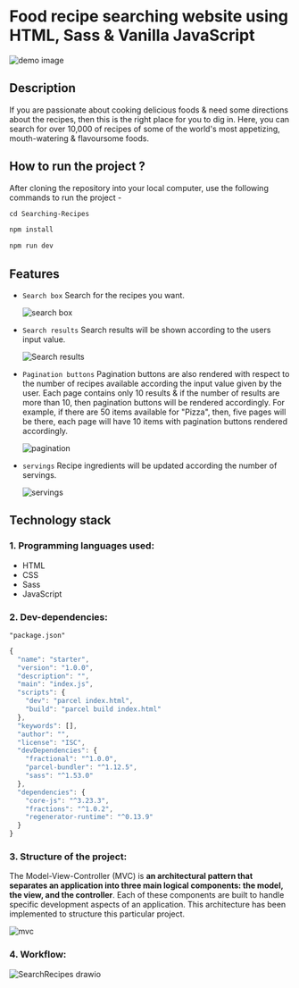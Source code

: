 # Food recipe searching website using HTML, Sass & Vanilla JavaScript 



![demo image](https://user-images.githubusercontent.com/52010932/181517640-9d1a0337-e652-4c48-bd53-9aa54e3e9a64.png)





## Description

If you are passionate about cooking delicious foods & need some directions about the recipes, then this is the right place for you to dig in. Here, you can search for over 10,000 of recipes of some of the world's most appetizing, mouth-watering & flavoursome foods.





## How to run the project ?

After cloning the repository into your local computer, use the following commands to run the project -

```markdown
cd Searching-Recipes

npm install

npm run dev
```





## Features

- `Search box`  Search for the recipes you want.

  ![search box](https://user-images.githubusercontent.com/52010932/181518999-2bf993ab-967c-489f-984f-5be75b5266db.png)



- `Search results`  Search results will be shown according to the users input value.

  ![Search results](https://user-images.githubusercontent.com/52010932/181518335-dc0dea3b-ad17-4210-b9ee-75a7257723b8.png)



- `Pagination buttons`  Pagination buttons are also rendered with respect to the number of recipes available according the input value given by the user. Each page contains only 10 results & if the number of results are more than 10, then pagination buttons will be rendered accordingly.                                                For example, if  there are 50 items available for "Pizza", then, five pages will be there, each page will have 10 items with pagination buttons rendered accordingly.

  ![pagination](https://user-images.githubusercontent.com/52010932/181518442-358fafc7-97b1-4853-8a4c-cc722be04645.png)



- `servings`  Recipe ingredients will be updated according the number of servings.

  ![servings](https://user-images.githubusercontent.com/52010932/181518547-6d119ea9-587c-42bd-ae2e-4cc663216699.png)

   





## Technology stack

### 1. Programming languages used:

- HTML
- CSS
- Sass
- JavaScript



### 2. Dev-dependencies:

`"package.json"`

```javascript
{
  "name": "starter",
  "version": "1.0.0",
  "description": "",
  "main": "index.js",
  "scripts": {
    "dev": "parcel index.html",
    "build": "parcel build index.html"
  },
  "keywords": [],
  "author": "",
  "license": "ISC",
  "devDependencies": {
    "fractional": "^1.0.0",
    "parcel-bundler": "^1.12.5",
    "sass": "^1.53.0"
  },
  "dependencies": {
    "core-js": "^3.23.3",
    "fractions": "^1.0.2",
    "regenerator-runtime": "^0.13.9"
  }
}
```



### 3. Structure of the project:

The Model-View-Controller (MVC) is **an architectural pattern that separates an application into three main logical components: the model, the view, and the controller**. Each of these components are built to handle specific development aspects of an application. This architecture has been implemented to structure this particular project.



![mvc](https://user-images.githubusercontent.com/52010932/181521102-36d0b4f8-07f8-496d-bb67-0823b5cc5b9e.png)



### 4. Workflow:

 

![SearchRecipes drawio](https://user-images.githubusercontent.com/52010932/181521305-dcdf219c-ee20-4358-b9c2-175336fc8d2a.png)



